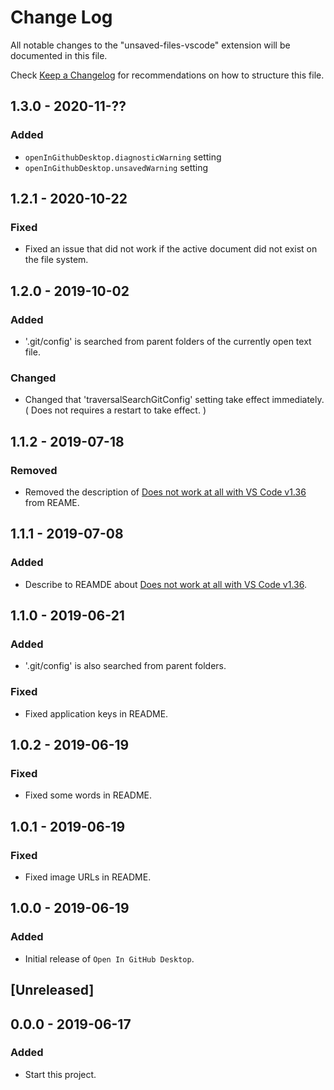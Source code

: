 # Change Log

All notable changes to the "unsaved-files-vscode" extension will be documented in this file.

Check [Keep a Changelog](http://keepachangelog.com/) for recommendations on how to structure this file.

## 1.3.0 - 2020-11-??

### Added

- `openInGithubDesktop.diagnosticWarning` setting
- `openInGithubDesktop.unsavedWarning` setting

## 1.2.1 - 2020-10-22

### Fixed

- Fixed an issue that did not work if the active document did not exist on the file system.

## 1.2.0 - 2019-10-02

### Added

- '.git/config' is searched from parent folders of the currently open text file.

### Changed

- Changed that 'traversalSearchGitConfig' setting take effect immediately. ( Does not requires a restart to take effect. )

## 1.1.2 - 2019-07-18

### Removed

- Removed the description of [Does not work at all with VS Code v1.36](https://github.com/wraith13/open-in-github-desktop-vscode/issues/1) from REAME.

## 1.1.1 - 2019-07-08

### Added

- Describe to REAMDE about [Does not work at all with VS Code v1.36](https://github.com/wraith13/open-in-github-desktop-vscode/issues/1).

## 1.1.0 - 2019-06-21

### Added

- '.git/config' is also searched from parent folders.

### Fixed

- Fixed application keys in README.

## 1.0.2 - 2019-06-19

### Fixed

- Fixed some words in README.

## 1.0.1 - 2019-06-19

### Fixed

- Fixed image URLs in README.

## 1.0.0 - 2019-06-19

### Added

- Initial release of `Open In GitHub Desktop`.

## [Unreleased]

## 0.0.0 - 2019-06-17

### Added

- Start this project.
